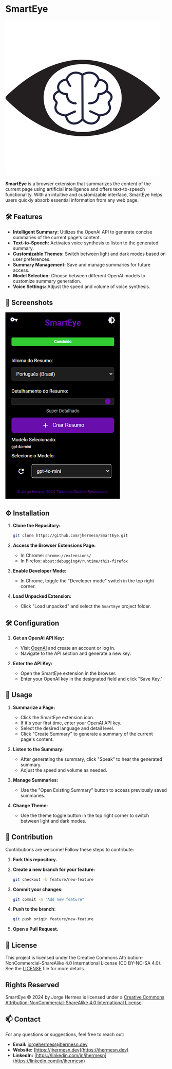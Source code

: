 # SmartEye

![SmartEye Logo](images/SmartEye.png)

**SmartEye** is a browser extension that summarizes the content of the current page using artificial intelligence and offers text-to-speech functionality. With an intuitive and customizable interface, SmartEye helps users quickly absorb essential information from any web page.

## 🛠️ Features

- **Intelligent Summary:** Utilizes the OpenAI API to generate concise summaries of the current page's content.
- **Text-to-Speech:** Activates voice synthesis to listen to the generated summary.
- **Customizable Themes:** Switch between light and dark modes based on user preferences.
- **Summary Management:** Save and manage summaries for future access.
- **Model Selection:** Choose between different OpenAI models to customize summary generation.
- **Voice Settings:** Adjust the speed and volume of voice synthesis.

## 📸 Screenshots

![SmartEye Screenshot](images/Screenshot.png)

## ⚙️ Installation

1. **Clone the Repository:**

   ```bash
   git clone https://github.com/jhermesn/SmartEye.git
   ```

2. **Access the Browser Extensions Page:**

   - In Chrome: `chrome://extensions/`
   - In Firefox: `about:debugging#/runtime/this-firefox`

3. **Enable Developer Mode:**

   - In Chrome, toggle the "Developer mode" switch in the top right corner.

4. **Load Unpacked Extension:**

   - Click "Load unpacked" and select the `SmartEye` project folder.

## 🛠️ Configuration

1. **Get an OpenAI API Key:**

   - Visit [OpenAI](https://openai.com/) and create an account or log in.
   - Navigate to the API section and generate a new key.

2. **Enter the API Key:**

   - Open the SmartEye extension in the browser.
   - Enter your OpenAI key in the designated field and click "Save Key."

## 📖 Usage

1. **Summarize a Page:**

   - Click the SmartEye extension icon.
   - If it's your first time, enter your OpenAI API key.
   - Select the desired language and detail level.
   - Click "Create Summary" to generate a summary of the current page's content.

2. **Listen to the Summary:**

   - After generating the summary, click "Speak" to hear the generated summary.
   - Adjust the speed and volume as needed.

3. **Manage Summaries:**

   - Use the "Open Existing Summary" button to access previously saved summaries.

4. **Change Theme:**

   - Use the theme toggle button in the top right corner to switch between light and dark modes.

## 🤝 Contribution

Contributions are welcome! Follow these steps to contribute:

1. **Fork this repository.**

2. **Create a new branch for your feature:**

   ```bash
   git checkout -b feature/new-feature
   ```

3. **Commit your changes:**

   ```bash
   git commit -m "Add new feature"
   ```

4. **Push to the branch:**

   ```bash
   git push origin feature/new-feature
   ```

5. **Open a Pull Request.**

## 📜 License

This project is licensed under the Creative Commons Attribution-NonCommercial-ShareAlike 4.0 International License (CC BY-NC-SA 4.0). See the [LICENSE](LICENSE) file for more details.

## Rights Reserved

SmartEye © 2024 by Jorge Hermes is licensed under a [Creative Commons Attribution-NonCommercial-ShareAlike 4.0 International License](http://creativecommons.org/licenses/by-nc-sa/4.0/).

## 📫 Contact

For any questions or suggestions, feel free to reach out:

- **Email:** [jorgehermes@jhermesn.dev](mailto:jorgehermes@jhermesn.dev)
- **Website:** [https://jhermesn.dev](https://jhermesn.dev)
- **LinkedIn:** [https://linkedin.com/in/jhermesn](https://linkedin.com/in/jhermesn)
